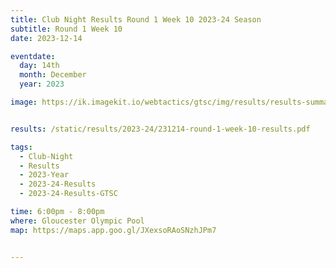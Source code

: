 ```yaml
---
title: Club Night Results Round 1 Week 10 2023-24 Season
subtitle: Round 1 Week 10
date: 2023-12-14

eventdate:
  day: 14th
  month: December
  year: 2023

image: https://ik.imagekit.io/webtactics/gtsc/img/results/results-summary-10.jpg


results: /static/results/2023-24/231214-round-1-week-10-results.pdf

tags:
  - Club-Night
  - Results
  - 2023-Year
  - 2023-24-Results
  - 2023-24-Results-GTSC

time: 6:00pm - 8:00pm
where: Gloucester Olympic Pool
map: https://maps.app.goo.gl/JXexsoRAoSNzhJPm7


---
```





